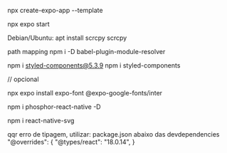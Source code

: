 npx create-expo-app --template


npx expo start


Debian/Ubuntu: apt install scrcpy
scrcpy

path mapping
npm i -D babel-plugin-module-resolver

npm i styled-components@5.3.9
npm i styled-components
<!-- npm i -D @types/styled-components @types/styled-components-react-native --> // opcional

npx expo install expo-font @expo-google-fonts/inter

npm i phosphor-react-native -D

npm i react-native-svg


qqr erro de tipagem, utilizar: 
package.json 
abaixo das devdependencies
"@overrides": {
    "@types/react": "18.0.14",
}
